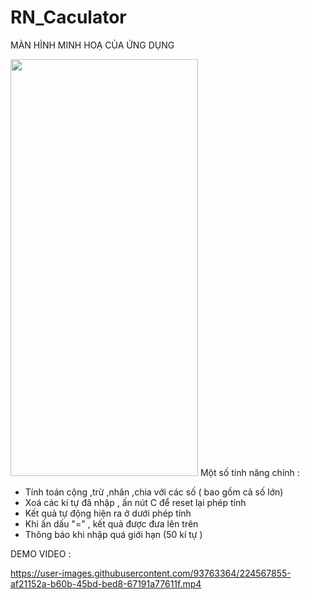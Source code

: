 # RN_Caculator

MÀN HÌNH MINH HOẠ CỦA ỨNG DỤNG





<img src="https://user-images.githubusercontent.com/93763364/224567504-32c83a77-33ea-4415-aedd-9f9ae1f6e5ca.jpg"  width="300" height="667">
Một số tính năng chính : 

+ Tính toán cộng ,trừ ,nhân ,chia với các số ( bao gồm cả số lớn)
+ Xoá các kí tự đã nhập , ấn nút C để reset lại phép tính 
+ Kết quả tự động hiện ra ở dưới phép tính 
+ Khi ấn dấu "=" , kết quả được đưa lên trên 
+ Thông báo khi nhập quá giới hạn (50 kí tự ) 


DEMO VIDEO : 




https://user-images.githubusercontent.com/93763364/224567855-af21152a-b60b-45bd-bed8-67191a77611f.mp4

